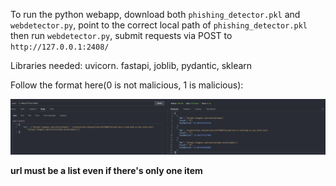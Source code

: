 To run the python webapp, download both ```phishing_detector.pkl``` and ```webdetector.py```, point to the correct local path of ```phishing_detector.pkl``` then run ```webdetector.py```, submit requests via POST to ```http://127.0.0.1:2408/```   

Libraries needed: uvicorn. fastapi, joblib, pydantic, sklearn

Follow the format here(0 is not malicious, 1 is malicious):

![](Screenshot_1.png)

**url must be a list even if there's only one item**
